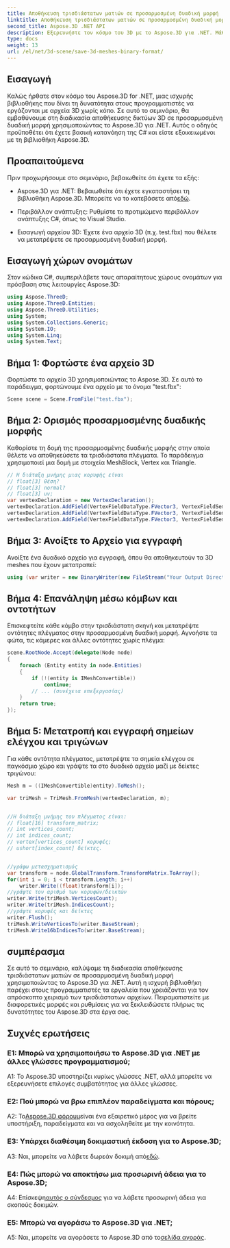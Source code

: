 ```yaml
---
title: Αποθήκευση τρισδιάστατων ματιών σε προσαρμοσμένη δυαδική μορφή
linktitle: Αποθήκευση τρισδιάστατων ματιών σε προσαρμοσμένη δυαδική μορφή
second_title: Aspose.3D .NET API
description: Εξερευνήστε τον κόσμο του 3D με το Aspose.3D για .NET. Μάθετε να αποθηκεύετε πλέγματα σε προσαρμοσμένη δυαδική μορφή.
type: docs
weight: 13
url: /el/net/3d-scene/save-3d-meshes-binary-format/
---
```

## Εισαγωγή

Καλώς ήρθατε στον κόσμο του Aspose.3D for .NET, μιας ισχυρής βιβλιοθήκης που δίνει τη δυνατότητα στους προγραμματιστές να εργάζονται με αρχεία 3D χωρίς κόπο. Σε αυτό το σεμινάριο, θα εμβαθύνουμε στη διαδικασία αποθήκευσης δικτύων 3D σε προσαρμοσμένη δυαδική μορφή χρησιμοποιώντας το Aspose.3D για .NET. Αυτός ο οδηγός προϋποθέτει ότι έχετε βασική κατανόηση της C# και είστε εξοικειωμένοι με τη βιβλιοθήκη Aspose.3D.

## Προαπαιτούμενα

Πριν προχωρήσουμε στο σεμινάριο, βεβαιωθείτε ότι έχετε τα εξής:

-  Aspose.3D για .NET: Βεβαιωθείτε ότι έχετε εγκαταστήσει τη βιβλιοθήκη Aspose.3D. Μπορείτε να το κατεβάσετε από[εδώ](https://releases.aspose.com/3d/net/).

- Περιβάλλον ανάπτυξης: Ρυθμίστε το προτιμώμενο περιβάλλον ανάπτυξης C#, όπως το Visual Studio.

- Εισαγωγή αρχείου 3D: Έχετε ένα αρχείο 3D (π.χ. test.fbx) που θέλετε να μετατρέψετε σε προσαρμοσμένη δυαδική μορφή.

## Εισαγωγή χώρων ονομάτων

Στον κώδικα C#, συμπεριλάβετε τους απαραίτητους χώρους ονομάτων για πρόσβαση στις λειτουργίες Aspose.3D:

```csharp
using Aspose.ThreeD;
using Aspose.ThreeD.Entities;
using Aspose.ThreeD.Utilities;
using System;
using System.Collections.Generic;
using System.IO;
using System.Linq;
using System.Text;
```

## Βήμα 1: Φορτώστε ένα αρχείο 3D

Φορτώστε το αρχείο 3D χρησιμοποιώντας το Aspose.3D. Σε αυτό το παράδειγμα, φορτώνουμε ένα αρχείο με το όνομα "test.fbx":

```csharp
Scene scene = Scene.FromFile("test.fbx");
```

## Βήμα 2: Ορισμός προσαρμοσμένης δυαδικής μορφής

Καθορίστε τη δομή της προσαρμοσμένης δυαδικής μορφής στην οποία θέλετε να αποθηκεύσετε τα τρισδιάστατα πλέγματα. Το παράδειγμα χρησιμοποιεί μια δομή με στοιχεία MeshBlock, Vertex και Triangle.

```csharp
// Η διάταξη μνήμης μιας κορυφής είναι
// float[3] θέση?
// float[3] normal?
// float[3] uv;
var vertexDeclaration = new VertexDeclaration();
vertexDeclaration.AddField(VertexFieldDataType.FVector3, VertexFieldSemantic.Position);
vertexDeclaration.AddField(VertexFieldDataType.FVector3, VertexFieldSemantic.Normal);
vertexDeclaration.AddField(VertexFieldDataType.FVector3, VertexFieldSemantic.UV);

```

## Βήμα 3: Ανοίξτε το Αρχείο για εγγραφή

Ανοίξτε ένα δυαδικό αρχείο για εγγραφή, όπου θα αποθηκευτούν τα 3D meshes που έχουν μετατραπεί:

```csharp
using (var writer = new BinaryWriter(new FileStream("Your Output Directory" + "Save3DMeshesInCustomBinaryFormat_out", FileMode.Create, FileAccess.Write)))
```

## Βήμα 4: Επανάληψη μέσω κόμβων και οντοτήτων

Επισκεφτείτε κάθε κόμβο στην τρισδιάστατη σκηνή και μετατρέψτε οντότητες πλέγματος στην προσαρμοσμένη δυαδική μορφή. Αγνοήστε τα φώτα, τις κάμερες και άλλες οντότητες χωρίς πλέγμα:

```csharp
scene.RootNode.Accept(delegate(Node node)
{
    foreach (Entity entity in node.Entities)
    {
        if (!(entity is IMeshConvertible))
            continue;
        // ... (συνέχεια επεξεργασίας)
    }
    return true;
});
```

## Βήμα 5: Μετατροπή και εγγραφή σημείων ελέγχου και τριγώνων

Για κάθε οντότητα πλέγματος, μετατρέψτε τα σημεία ελέγχου σε παγκόσμιο χώρο και γράψτε τα στο δυαδικό αρχείο μαζί με δείκτες τριγώνου:

```csharp
Mesh m = ((IMeshConvertible)entity).ToMesh();

var triMesh = TriMesh.FromMesh(vertexDeclaration, m);


//Η διάταξη μνήμης του πλέγματος είναι:
// float[16] transform_matrix;
// int vertices_count;
// int indices_count;
// vertex[vertices_count] κορυφές;
// ushort[index_count] δείκτες.


//γράφω μετασχηματισμός
var transform = node.GlobalTransform.TransformMatrix.ToArray();
for(int i = 0; i < transform.Length; i++)
    writer.Write((float)transform[i]);
//γράψτε τον αριθμό των κορυφών/δεικτών
writer.Write(triMesh.VerticesCount);
writer.Write(triMesh.IndicesCount);
//γράψτε κορυφές και δείκτες
writer.Flush();
triMesh.WriteVerticesTo(writer.BaseStream);
triMesh.Write16bIndicesTo(writer.BaseStream);

```

## συμπέρασμα

Σε αυτό το σεμινάριο, καλύψαμε τη διαδικασία αποθήκευσης τρισδιάστατων ματιών σε προσαρμοσμένη δυαδική μορφή χρησιμοποιώντας το Aspose.3D για .NET. Αυτή η ισχυρή βιβλιοθήκη παρέχει στους προγραμματιστές τα εργαλεία που χρειάζονται για τον απρόσκοπτο χειρισμό των τρισδιάστατων αρχείων. Πειραματιστείτε με διαφορετικές μορφές και ρυθμίσεις για να ξεκλειδώσετε πλήρως τις δυνατότητες του Aspose.3D στα έργα σας.

## Συχνές ερωτήσεις

### Ε1: Μπορώ να χρησιμοποιήσω το Aspose.3D για .NET με άλλες γλώσσες προγραμματισμού;

A1: Το Aspose.3D υποστηρίζει κυρίως γλώσσες .NET, αλλά μπορείτε να εξερευνήσετε επιλογές συμβατότητας για άλλες γλώσσες.

### Ε2: Πού μπορώ να βρω επιπλέον παραδείγματα και πόρους;

 Α2: Το[Aspose.3D φόρουμ](https://forum.aspose.com/c/3d/18)είναι ένα εξαιρετικό μέρος για να βρείτε υποστήριξη, παραδείγματα και να ασχοληθείτε με την κοινότητα.

### Ε3: Υπάρχει διαθέσιμη δοκιμαστική έκδοση για το Aspose.3D;

 A3: Ναι, μπορείτε να λάβετε δωρεάν δοκιμή από[εδώ](https://releases.aspose.com/).

### Ε4: Πώς μπορώ να αποκτήσω μια προσωρινή άδεια για το Aspose.3D;

 Α4: Επίσκεψη[αυτός ο σύνδεσμος](https://purchase.aspose.com/temporary-license/) για να λάβετε προσωρινή άδεια για σκοπούς δοκιμών.

### Ε5: Μπορώ να αγοράσω το Aspose.3D για .NET;

 A5: Ναι, μπορείτε να αγοράσετε το Aspose.3D από το[σελίδα αγοράς](https://purchase.aspose.com/buy).